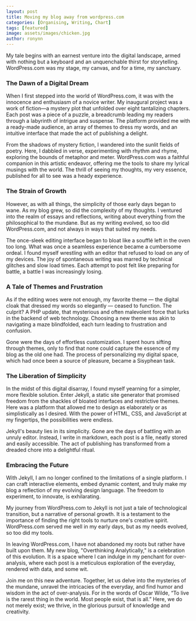 ```yaml
---
layout: post
title: Moving my blog away from wordpress.com
categories: [Organising, Writing, Chart]
tags: [featured]
image: assets/images/chicken.jpg
author: ronynn
---
```


My tale begins with an earnest venture into the digital landscape, armed with nothing but a keyboard and an unquenchable thirst for storytelling. WordPress.com was my stage, my canvas, and for a time, my sanctuary.

### The Dawn of a Digital Dream

When I first stepped into the world of WordPress.com, it was with the innocence and enthusiasm of a novice writer. My inaugural project was a work of fiction—a mystery plot that unfolded over eight tantalizing chapters. Each post was a piece of a puzzle, a breadcrumb leading my readers through a labyrinth of intrigue and suspense. The platform provided me with a ready-made audience, an array of themes to dress my words, and an intuitive interface that made the act of publishing a delight.

From the shadows of mystery fiction, I wandered into the sunlit fields of poetry. Here, I dabbled in verse, experimenting with rhythm and rhyme, exploring the bounds of metaphor and meter. WordPress.com was a faithful companion in this artistic endeavor, offering me the tools to share my lyrical musings with the world. The thrill of seeing my thoughts, my very essence, published for all to see was a heady experience.

### The Strain of Growth

However, as with all things, the simplicity of those early days began to wane. As my blog grew, so did the complexity of my thoughts. I ventured into the realm of essays and reflections, writing about everything from the philosophical to the mundane. But as my writing evolved, so too did WordPress.com, and not always in ways that suited my needs.

The once-sleek editing interface began to bloat like a soufflé left in the oven too long. What was once a seamless experience became a cumbersome ordeal. I found myself wrestling with an editor that refused to load on any of my devices. The joy of spontaneous writing was marred by technical glitches and slow load times. Each attempt to post felt like preparing for battle, a battle I was increasingly losing.

<script src="https://cdn.jsdelivr.net/npm/chart.js"></script>

<canvas id="blogTimeChart" width="400" height="200"></canvas>

<script>
    var ctx = document.getElementById('blogTimeChart').getContext('2d');
    var blogTimeChart = new Chart(ctx, {
        type: 'line',
        data: {
            labels: ['Week 1', 'Week 2', 'Week 3', 'Week 4', 'Week 5', 'Week 6'],
            datasets: [
                {
                    label: 'Total Time Spent Writing/Editing (hours)',
                    data: [5, 6, 7, 8, 7, 9],
                    borderColor: '#2196F3',
                    backgroundColor: "rgba(33, 150, 243, 0.2)",
                    fill: true,
                    tension: 0.1
                },
                {
                    label: 'Time Spent on WordPress.com editing interface (hours)',
                    data: [2, 3, 4, 3, 4, 5],
                    borderColor: '#4CAF50',
                    backgroundColor: "rgba(76, 175, 80, 0.2)", 
                    fill: true,
                    tension: 0.1
                }
            ]
        },
        options: {
            scales: {
                y: {
                    beginAtZero: true
                }
            },
            plugins: {
                legend: {
                    display: true,
                    position: 'top'
                }
            }
        }
    });
</script>

### A Tale of Themes and Frustration

As if the editing woes were not enough, my favorite theme — the digital cloak that dressed my words so elegantly — ceased to function. The culprit? A PHP update, that mysterious and often malevolent force that lurks in the backend of web technology. Choosing a new theme was akin to navigating a maze blindfolded, each turn leading to frustration and confusion.

Gone were the days of effortless customization. I spent hours sifting through themes, only to find that none could capture the essence of my blog as the old one had. The process of personalizing my digital space, which had once been a source of pleasure, became a Sisyphean task.

### The Liberation of Simplicity

In the midst of this digital disarray, I found myself yearning for a simpler, more flexible solution. Enter Jekyll, a static site generator that promised freedom from the shackles of bloated interfaces and restrictive themes. Here was a platform that allowed me to design as elaborately or as simplistically as I desired. With the power of HTML, CSS, and JavaScript at my fingertips, the possibilities were endless.

Jekyll's beauty lies in its simplicity. Gone are the days of battling with an unruly editor. Instead, I write in markdown, each post is a file, neatly stored and easily accessible. The act of publishing has transformed from a dreaded chore into a delightful ritual.

### Embracing the Future

With Jekyll, I am no longer confined to the limitations of a single platform. I can craft interactive elements, embed dynamic content, and truly make my blog a reflection of my evolving design language. The freedom to experiment, to innovate, is exhilarating.

My journey from WordPress.com to Jekyll is not just a tale of technological transition, but a narrative of personal growth. It is a testament to the importance of finding the right tools to nurture one's creative spirit. WordPress.com served me well in my early days, but as my needs evolved, so too did my tools.

In leaving WordPress.com, I have not abandoned my roots but rather have built upon them. My new blog, "Overthinking Analytically," is a celebration of this evolution. It is a space where I can indulge in my penchant for over-analysis, where each post is a meticulous exploration of the everyday, rendered with data, and some wit.

Join me on this new adventure. Together, let us delve into the mysteries of the mundane, unravel the intricacies of the everyday, and find humor and wisdom in the act of over-analysis. For in the words of Oscar Wilde, “To live is the rarest thing in the world. Most people exist, that is all.” Here, we do not merely exist; we thrive, in the glorious pursuit of knowledge and creativity.
